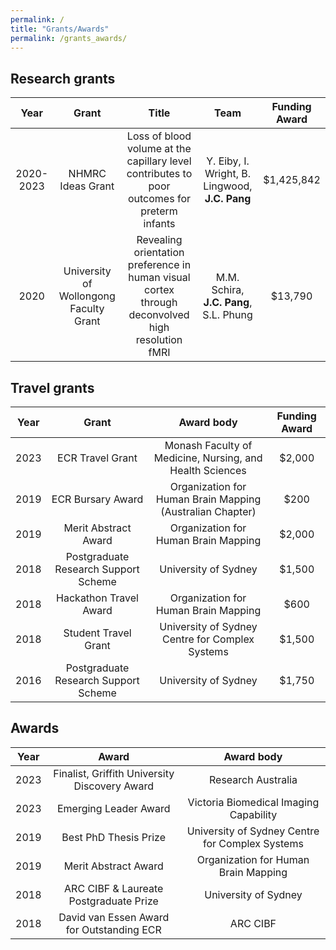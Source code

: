 ```yaml
---
permalink: /
title: "Grants/Awards"
permalink: /grants_awards/
---
```


## Research grants
Year | Grant | Title | Team | Funding Award
:---: | :---: | :---: | :---: | :---:
2020-2023 | NHMRC Ideas Grant | Loss of blood volume at the capillary level contributes to poor outcomes for preterm infants  | Y. Eiby, I. Wright, B. Lingwood, **J.C. Pang** | $1,425,842
2020 | University of Wollongong Faculty Grant | Revealing orientation preference in human visual cortex through deconvolved high resolution fMRI | M.M. Schira, **J.C. Pang**, S.L. Phung | $13,790

## Travel grants
Year | Grant | Award body | Funding Award
:---: | :---: | :---: | :---:
2023 | ECR Travel Grant | Monash Faculty of Medicine, Nursing, and Health Sciences | $2,000
2019 | ECR Bursary Award | Organization for Human Brain Mapping (Australian Chapter) | $200
2019 | Merit Abstract Award | Organization for Human Brain Mapping | $2,000
2018 | Postgraduate Research Support Scheme | University of Sydney | $1,500
2018 | Hackathon Travel Award | Organization for Human Brain Mapping | $600
2018 | Student Travel Grant | University of Sydney Centre for Complex Systems | $1,500
2016 | Postgraduate Research Support Scheme | University of Sydney | $1,750

## Awards
Year | Award | Award body
:---: | :---: | :--:
2023 | Finalist, Griffith University Discovery Award | Research Australia
2023 | Emerging Leader Award | Victoria Biomedical Imaging Capability
2019 | Best PhD Thesis Prize | University of Sydney Centre for Complex Systems
2019 | Merit Abstract Award | Organization for Human Brain Mapping
2018 | ARC CIBF & Laureate Postgraduate Prize | University of Sydney
2018 | David van Essen Award for Outstanding ECR | ARC CIBF
